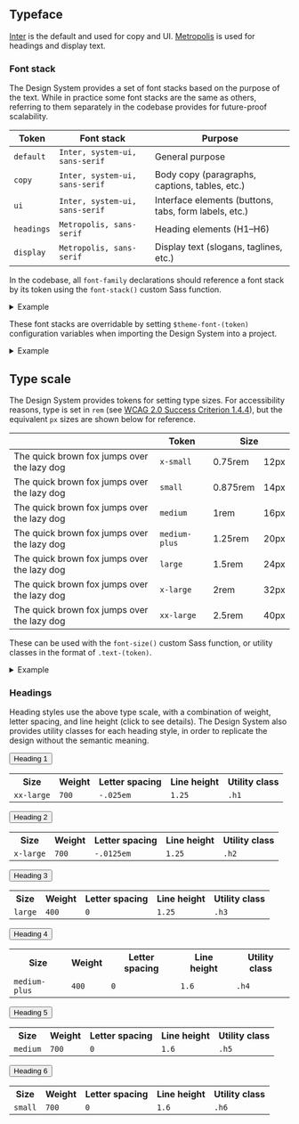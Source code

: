 <!--lead
  Good typography helps communicate ideas clearly and effectively. The Design System provides styles to establish and enforce visual hierarchy, consistency, and rhythm.
lead-->

## Typeface

[Inter](https://fonts.google.com/specimen/Inter) is the default and used for copy and UI. [Metropolis](https://github.com/dw5/Metropolis) is used for headings and display text.

### Font stack

The Design System provides a set of font stacks based on the purpose of the text. While in practice some font stacks are the same as others, referring to them separately in the codebase provides for future-proof scalability.

<table>
  <thead>
    <tr>
      <th>Token</th>
      <th>Font stack</th>
      <th>Purpose</th>
    </tr>
  </thead>
  <tbody>
    <tr>
      <td><code>default</code></td>
      <td><code>Inter, system-ui, sans-serif</code></td>
      <td>General purpose</td>
    </tr>
    <tr>
      <td><code>copy</code></td>
      <td><code>Inter, system-ui, sans-serif</code></td>
      <td>Body copy (paragraphs, captions, tables, etc.)</td>
    </tr>
    <tr>
      <td><code>ui</code></td>
      <td><code>Inter, system-ui, sans-serif</code></td>
      <td>Interface elements (buttons, tabs, form labels, etc.)</td>
    </tr>
    <tr>
      <td><code>headings</code></td>
      <td><code>Metropolis, sans-serif</code></td>
      <td>Heading elements (H1–H6)</td>
    </tr>
    <tr>
      <td><code>display</code></td>
      <td><code>Metropolis, sans-serif</code></td>
      <td>Display text (slogans, taglines, etc.)</td>
    </tr>
  </tbody>
</table>

In the codebase, all `font-family` declarations should reference a font stack by its token using the `font-stack()` custom Sass function.

<details>
  <summary>Example</summary>
  <div>

```css
h1, h2, h3, h4, h5, h6 {
  font-family: font-stack("headings");
}
```
  </div>
</details>

These font stacks are overridable by setting `$theme-font-(token)` configuration variables when importing the Design System into a project.

<details>
  <summary>Example</summary>
  <div>
  
```css
@forward "@tcds" with (
  $theme-font-headings: serif,
  ...
);
```
  </div>
</details>

## Type scale

The Design System provides tokens for setting type sizes. For accessibility reasons, type is set in `rem` (see [WCAG 2.0 Success Criterion 1.4.4](https://www.w3.org/TR/UNDERSTANDING-WCAG20/visual-audio-contrast-scale.html)), but the equivalent `px` sizes are shown below for reference.

<table class="type-scale-table" data-in-viewport="false">
  <thead>
    <tr>
      <th aria-hidden="true">&nbsp;</th>
      <th>Token</th>
      <th colspan="2">Size</th>
    </tr>
  </thead>
  <tbody>
    <tr>
      <td aria-hidden="true" class="text-x-small"><span>The quick brown fox jumps over the lazy dog</span></td>
      <td><code>x-small</code></td>
      <td>0.75rem</td>
      <td>12px</td>
    </tr>
    <tr>
      <td aria-hidden="true" class="text-small"><span>The quick brown fox jumps over the lazy dog</span></td>
      <td><code>small</code></td>
      <td>0.875rem</td>
      <td>14px</td>
    </tr>
    <tr>
      <td aria-hidden="true" class="text-medium"><span>The quick brown fox jumps over the lazy dog</span></td>
      <td><code>medium</code></td>
      <td>1rem</td>
      <td>16px</td>
    </tr>
    <tr>
      <td aria-hidden="true" class="text-medium-plus"><span>The quick brown fox jumps over the lazy dog</span></td>
      <td><code>medium-plus</code></td>
      <td>1.25rem</td>
      <td>20px</td>
    </tr>
    <tr>
      <td aria-hidden="true" class="text-large"><span>The quick brown fox jumps over the lazy dog</span></td>
      <td><code>large</code></td>
      <td>1.5rem</td>
      <td>24px</td>
    </tr>
    <tr>
      <td aria-hidden="true" class="text-x-large"><span>The quick brown fox jumps over the lazy dog</span></td>
      <td><code>x-large</code></td>
      <td>2rem</td>
      <td>32px</td>
    </tr>
    <tr>
      <td aria-hidden="true" class="text-xx-large"><span>The quick brown fox jumps over the lazy dog</span></td>
      <td><code>xx-large</code></td>
      <td>2.5rem</td>
      <td>40px</td>
    </tr>
  </tbody>
</table>

These can be used with the `font-size()` custom Sass function, or utility classes in the format of `.text-(token)`.

<details>
  <summary>Example</summary>
  <div>

<!--twig
{% embed "@tch/includes/example-box/example-box.html.twig" with {
  show_first: true,
  examples: {
    "HTML": '<p class="text-x-large">This is extra large text.</p>
<p class="text-medium">This is normal text.</p>
<p class="text-x-small">And this is extra small text.</p>',
    "CSS": '.text-x-small {
  font-size: font-size("x-small");
}

...
.text-medium {
  font-size: font-size("medium");
}

...
.text-x-large {
  font-size: font-size("x-large");
}',
  },
} %}
  {% block result %}
    <p class="text-x-large">This is extra large text.</p>
    <p class="text-medium">This is normal text.</p>
    <p class="text-x-small">And this is extra small text.</p>
  {% endblock %}
{% endembed %}
twig-->
  </div>
</details>

### Headings

Heading styles use the above type scale, with a combination of weight, letter spacing, and line height (click to see details). The Design System also provides utility classes for each heading style, in order to replicate the design without the semantic meaning.

<div data-component="Accordion" class="typography-accordion">
  <section>
    <button data-component-part="panel-toggle" id="heading-1-button" aria-controls="heading-1-panel" class="h1">Heading 1</button>
    <div data-component-part="panel" id="heading-1-panel" aria-labelledby="heading-1-button" class="typography-accordion__panel">
      <table>
        <tr>
          <th>Size</th>
          <th>Weight</th>
          <th>Letter spacing</th>
          <th>Line height</th>
          <th>Utility class</th>
        </tr>
        <tr>
          <td><code>xx-large</code></td>
          <td><code>700</code></td>
          <td><code>-.025em</code></td>
          <td><code>1.25</code></td>
          <td><code>.h1</code></td>
        </tr>
      </table>
    </div>
  </section>

  <section>
    <button data-component-part="panel-toggle" id="heading-2-button" aria-controls="heading-2-panel" class="h2">Heading 2</button>
    <div data-component-part="panel" id="heading-2-panel" aria-labelledby="heading-2-button" class="typography-accordion__panel">
      <table>
        <tr>
          <th>Size</th>
          <th>Weight</th>
          <th>Letter spacing</th>
          <th>Line height</th>
          <th>Utility class</th>
        </tr>
        <tr>
          <td><code>x-large</code></td>
          <td><code>700</code></td>
          <td><code>-.0125em</code></td>
          <td><code>1.25</code></td>
          <td><code>.h2</code></td>
        </tr>
      </table>
    </div>
  </section>

  <section>
    <button data-component-part="panel-toggle" id="heading-3-button" aria-controls="heading-3-panel" class="h3">Heading 3</button>
    <div data-component-part="panel" id="heading-3-panel" aria-labelledby="heading-3-button" class="typography-accordion__panel">
      <table>
        <tr>
          <th>Size</th>
          <th>Weight</th>
          <th>Letter spacing</th>
          <th>Line height</th>
          <th>Utility class</th>
        </tr>
        <tr>
          <td><code>large</code></td>
          <td><code>400</code></td>
          <td><code>0</code></td>
          <td><code>1.25</code></td>
          <td><code>.h3</code></td>
        </tr>
      </table>
    </div>
  </section>

  <section>
    <button data-component-part="panel-toggle" id="heading-4-button" aria-controls="heading-4-panel" class="h4">Heading 4</button>
    <div data-component-part="panel" id="heading-4-panel" aria-labelledby="heading-4-button" class="typography-accordion__panel">
      <table>
        <tr>
          <th>Size</th>
          <th>Weight</th>
          <th>Letter spacing</th>
          <th>Line height</th>
          <th>Utility class</th>
        </tr>
        <tr>
          <td><code>medium-plus</code></td>
          <td><code>400</code></td>
          <td><code>0</code></td>
          <td><code>1.6</code></td>
          <td><code>.h4</code></td>
        </tr>
      </table>
    </div>
  </section>

  <section>
    <button data-component-part="panel-toggle" id="heading-5-button" aria-controls="heading-5-panel" class="h5">Heading 5</button>
    <div data-component-part="panel" id="heading-5-panel" aria-labelledby="heading-5-button" class="typography-accordion__panel">
      <table>
        <tr>
          <th>Size</th>
          <th>Weight</th>
          <th>Letter spacing</th>
          <th>Line height</th>
          <th>Utility class</th>
        </tr>
        <tr>
          <td><code>medium</code></td>
          <td><code>700</code></td>
          <td><code>0</code></td>
          <td><code>1.6</code></td>
          <td><code>.h5</code></td>
        </tr>
      </table>
    </div>
  </section>

  <section>
    <button data-component-part="panel-toggle" id="heading-6-button" aria-controls="heading-6-panel" class="h6">Heading 6</button>
    <div data-component-part="panel" id="heading-6-panel" aria-labelledby="heading-6-button" class="typography-accordion__panel">
      <table>
        <tr>
          <th>Size</th>
          <th>Weight</th>
          <th>Letter spacing</th>
          <th>Line height</th>
          <th>Utility class</th>
        </tr>
        <tr>
          <td><code>small</code></td>
          <td><code>700</code></td>
          <td><code>0</code></td>
          <td><code>1.6</code></td>
          <td><code>.h6</code></td>
        </tr>
      </table>
    </div>
  </section>
</div>